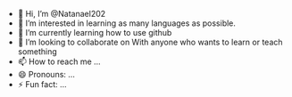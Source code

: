 - 👋 Hi, I’m @Natanael202
- 👀 I’m interested in learning as many languages ​​as possible.
- 🌱 I’m currently learning how to use github
- 💞 I’m looking to collaborate on With anyone who wants to learn or teach something
- 📫 How to reach me ...
- 😄 Pronouns: ...
- ⚡ Fun fact: ...

<!---
Natanael202/Natanael202 is a ✨ special ✨ repository because its `README.md` (this file) appears on your GitHub profile.
You can click the Preview link to take a look at your changes.
--->
